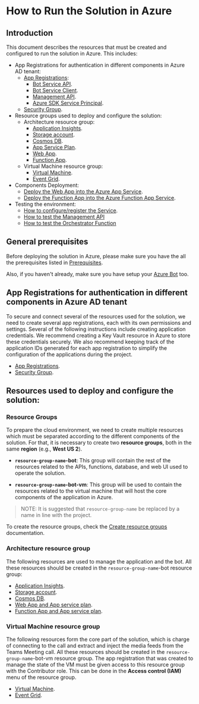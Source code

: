 # How to Run the Solution in Azure

## Introduction

This document describes the resources that must be created and configured to run the solution in Azure. This includes:

- App Registrations for authentication in different components in Azure AD tenant:
    - [App Registrations](app_registrations.md#app-registrations):
        - [Bot Service API](app_registrations.md#how-to-setup-bot-service-api-application-registration).
        - [Bot Service Client](app_registrations.md#how-to-setup-bot-service-client-application-registration).
        - [Management API](app_registrations.md#how-to-setup-management-api-application-registration).
        - [Azure SDK Service Principal](azure_sdk_service_principal.md).
    - [Security Group](security_group.md).
- Resource groups used to deploy and configure the solution: 
    - Architecture resource group:
        - [Application Insights](application_insights.md).
        - [Storage account](storage_account.md).
        - [Cosmos DB](cosmos_db.md).
        - [App Service Plan](service_plan.md).
        - [Web App](web_app_and_app_service_plan.md).
        - [Function App](function_app_and_app_service_plan.md).
    - Virtual Machine resource group:
        - [Virtual Machine](bot_service_virtual_machine.md).
        - [Event Grid](configure_event_grid.md).
- Components Deployment:
    - [Deploy the Web App into the Azure App Service](deploy_web_app.md).
    - [Deploy the Function App into the Azure Function App Service](deploy_function_app.md).
- Testing the environment:
    - [How to configure/register the Service](add_service.md).
    - [How to test the Management API](test_web_app.md)
    - [How to test the Orchestrator Function](test_function_app.md)

## General prerequisites

Before deploying the solution in Azure, please make sure you have the all the prerequisites listed in [Prerequisites](..\prerequisites\README.md).

Also, if you haven't already, make sure you have setup your [Azure Bot](..\prerequisites\azure_bot.md) too.

## App Registrations for authentication in different components in Azure AD tenant
To secure and connect several of the resources used for the solution, we need to create several app registrations, each with its own permissions and settings. Several of the following instructions include creating application credentials. We recommend creating a Key Vault resource in Azure to store these credentials securely. We also recommend keeping track of the application IDs generated for each app registration to simplify the configuration of the applications during the project.  

- [App Registrations](app_registrations.md#app-registrations).
- [Security Group](security_group.md).

## Resources used to deploy and configure the solution:

### Resource Groups 
To prepare the cloud environment, we need to create multiple resources which must be separated according to the different components of the solution. For that, it is necessary to create two **resource groups**, both in the same **region** (e.g., **West US 2**). 

- **`resource-group-name`-bot**: This group will contain the rest of the resources related to the APIs, functions, database, and web UI used to operate the solution.

- **`resource-group-name`-bot-vm**: This group will be used to contain the resources related to the virtual machine that will host the core components of the application in Azure. 

> NOTE: It is suggested that `resource-group-name` be replaced by a name in line with the project.

To create the resource groups, check the [Create resource groups](https://docs.microsoft.com/en-us/azure/azure-resource-manager/management/manage-resource-groups-portal#create-resource-groups) documentation.

### Architecture resource group

The following resources are used to manage the application and the bot. All these resources should be created in the `resource-group-name`-bot resource group:

- [Application Insights](application_insights.md).
- [Storage account](storage_account.md).
- [Cosmos DB](cosmos_db.md#cosmos-db-database).
- [Web App and App service plan](web_app_and_app_service_plan.md).
- [Function App and App service plan](function_app_and_app_service_plan.md).


### Virtual Machine resource group

The following resources form the core part of the solution, which is charge of connecting to the call and extract and inject the media feeds from the Teams Meeting call. 
All these resources should be created in the `resource-group-name`-bot-vm resource group. 
The app registration that was created to manage the state of the VM must be given access to this resource group with the Contributor role. This can be done in the **Access control (IAM)** menu of the resource group.

- [Virtual Machine](bot_service_virtual_machine.md).
- [Event Grid](configure_event_grid.md##how-to-configure-event-grid).
